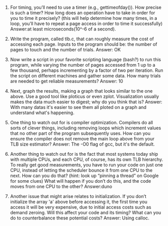 1. For timing, you’ll need to use a timer (e.g., gettimeofday()). How precise is such a timer? How long does an operation have to take in order for you to time it precisely? (this will help determine how many times, in a loop, you’ll have to repeat a page access in order to time it successfully)
Answer:at least microseconds(10^-6 of a second).


2. Write the program, called tlb.c, that can roughly measure the cost of accessing each page. Inputs to the program should be: the number of pages to touch and the number of trials.
Answer: OK


3. Now write a script in your favorite scripting language (bash?) to run this program, while varying the number of pages accessed from 1 up to a few thousand, perhaps incrementing by a factor of two per iteration. Run the script on different machines and gather some data. How many trials are needed to get reliable measurements?
Answer: 10

4. Next, graph the results, making a graph that looks similar to the one above. Use a good tool like ploticus or even zplot. Visualization usually makes the data much easier to digest; why do you think that is?
Answer: With many datas it's easier to see them all ploted on a graph and understand what's happening.



5. One thing to watch out for is compiler optimization. Compilers do all sorts of clever things, including removing loops which increment values that no other part of the program subsequently uses. How can you ensure the compiler does not remove the main loop above from your TLB size estimator? 
Answer: The -O0 flag of gcc, but it's the default.

6. Another thing to watch out for is the fact that most systems today ship with multiple CPUs, and each CPU, of course, has its own TLB hierarchy. To really get good measurements, you have to run your code on just one CPU, instead of letting the scheduler bounce it from one CPU to the next. How can you do that? (hint: look up “pinning a thread” on Google for some clues) What will happen if you don’t do this, and the code moves from one CPU to the other?
Answer:duno


7. Another issue that might arise relates to initialization. If you don’t initialize the array 'a' above before accessing it, the first time you access it will be very expensive, due to initial access costs such as demand zeroing. Will this affect your code and its timing? What can you do to counterbalance these potential costs?
Answer: Using calloc.
